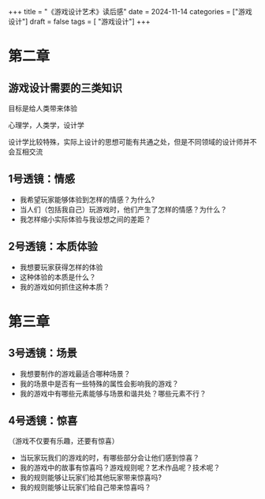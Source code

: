 +++
title = "《游戏设计艺术》读后感" 
date = 2024-11-14
categories = ["游戏设计"]
draft = false
tags = [ "游戏设计"]
+++
# 第二章
## 游戏设计需要的三类知识

目标是给人类带来体验

心理学，人类学，设计学

设计学比较特殊，实际上设计的思想可能有共通之处，但是不同领域的设计师并不会互相交流



## 1号透镜：情感

- 我希望玩家能够体验到怎样的情感？为什么?
- 当人们（包括我自己）玩游戏时，他们产生了怎样的情感？为什么？
- 我怎样缩小实际体验与我设想之间的差距？

## 2号透镜：本质体验
- 我想要玩家获得怎样的体验
- 这种体验的本质是什么？
- 我的游戏如何抓住这种本质？


# 第三章

## 3号透镜：场景

- 我想要制作的游戏最适合哪种场景？
- 我的场景中是否有一些特殊的属性会影响我的游戏？
- 我的游戏中有哪些元素能够与场景和谐共处？哪些元素不行？

## 4号透镜：惊喜

（游戏不仅要有乐趣，还要有惊喜）

- 当玩家玩我们的游戏的时，有哪些部分会让他们感到惊喜？
- 我的游戏中的故事有惊喜吗？游戏规则呢？艺术作品呢？技术呢？
- 我的规则能够让玩家们给其他玩家带来惊喜吗?
- 我的规则能够让玩家们给自己带来惊喜吗？